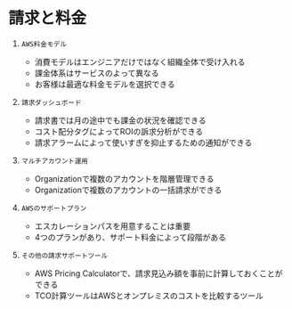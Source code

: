 # 請求と料金

1. `AWS料金モデル`
   - 消費モデルはエンジニアだけではなく組織全体で受け入れる
   - 課金体系はサービスのよって異なる
   - お客様は最適な料金モデルを選択できる

2. `請求ダッシュボード`
   - 請求書では月の途中でも課金の状況を確認できる
   - コスト配分タグによってROIの訴求分析ができる
   - 請求アラームによって使いすぎを抑止するための通知ができる

3. `マルチアカウント運用`
   - Organizationで複数のアカウントを階層管理できる
   - Organizationで複数のアカウントの一括請求ができる

4. `AWSのサポートプラン`
   - エスカレーションパスを用意することは重要
   - 4つのプランがあり、サポート料金によって段階がある

5. `その他の請求サポートツール`
   - AWS Pricing Calculatorで、請求見込み額を事前に計算しておくことができる
   - TCO計算ツールはAWSとオンプレミスのコストを比較するツール